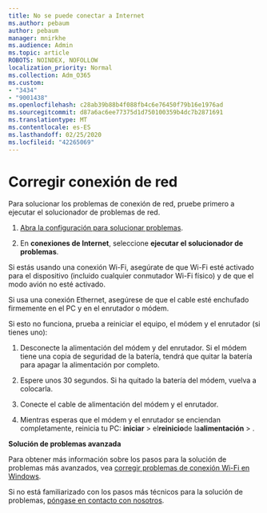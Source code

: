 ```yaml
---
title: No se puede conectar a Internet
ms.author: pebaum
author: pebaum
manager: mnirkhe
ms.audience: Admin
ms.topic: article
ROBOTS: NOINDEX, NOFOLLOW
localization_priority: Normal
ms.collection: Adm_O365
ms.custom:
- "3434"
- "9001438"
ms.openlocfilehash: c28ab39b88b4f088fb4c6e76450f79b16e1976ad
ms.sourcegitcommit: d87a6ac6ee77375d1d750100359b4dc7b2871691
ms.translationtype: MT
ms.contentlocale: es-ES
ms.lasthandoff: 02/25/2020
ms.locfileid: "42265069"
---
```

# <a name="fix-network-connection"></a>Corregir conexión de red

Para solucionar los problemas de conexión de red, pruebe primero a ejecutar el solucionador de problemas de red. 

1. [Abra la configuración para solucionar problemas](ms-settings:troubleshoot).

2. En **conexiones de Internet**, seleccione **ejecutar el solucionador de problemas**.

Si estás usando una conexión Wi-Fi, asegúrate de que Wi-Fi esté activado para el dispositivo (incluido cualquier conmutador Wi-Fi físico) y de que el modo avión no esté activado.

Si usa una conexión Ethernet, asegúrese de que el cable esté enchufado firmemente en el PC y en el enrutador o módem.

Si esto no funciona, prueba a reiniciar el equipo, el módem y el enrutador (si tienes uno):

1. Desconecte la alimentación del módem y del enrutador. Si el módem tiene una copia de seguridad de la batería, tendrá que quitar la batería para apagar la alimentación por completo.

2. Espere unos 30 segundos. Si ha quitado la batería del módem, vuelva a colocarla.

3. Conecte el cable de alimentación del módem y el enrutador.

4. Mientras esperas que el módem y el enrutador se enciendan completamente, reinicia tu PC: **iniciar** > el**reinicio**de la**alimentación** > .

**Solución de problemas avanzada**

Para obtener más información sobre los pasos para la solución de problemas más avanzados, vea [corregir problemas de conexión Wi-Fi en Windows](https://support.microsoft.com/help/10741?ocid=SMC10741%2F). 

Si no está familiarizado con los pasos más técnicos para la solución de problemas, [póngase en contacto con nosotros](https://support.microsoft.com/contactus).
